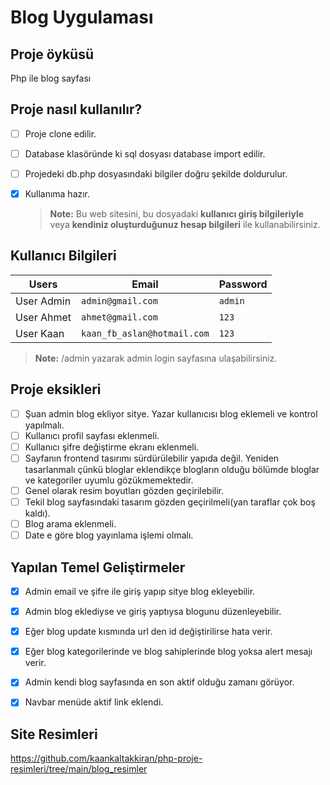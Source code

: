 # Blog Uygulaması
 ## Proje  öyküsü
Php ile blog sayfası

 ## Proje nasıl kullanılır?
- [ ] Proje clone edilir.
- [ ] Database klasöründe ki sql dosyası database import edilir.
- [ ] Projedeki db.php dosyasındaki bilgiler doğru şekilde doldurulur.
- [X] Kullanıma hazır.
      
   > **Note:**  Bu web sitesini, bu dosyadaki **kullanıcı giriş bilgileriyle**  veya **kendiniz oluşturduğunuz hesap bilgileri**  ile kullanabilirsiniz.

 ## Kullanıcı Bilgileri
 

| Users               |Email                          |Password                         |
|----------------|-------------------------------|-----------------------------|
|User Admin|         `admin@gmail.com`              |`admin`          |
|User Ahmet          |`ahmet@gmail.com`            |`123`           |
|User Kaan          |`kaan_fb_aslan@hotmail.com`  |`123`

 > **Note:** /admin yazarak admin login sayfasına ulaşabilirsiniz.

 ## Proje eksikleri
 - [ ] Şuan admin blog ekliyor sitye. Yazar kullanıcısı blog eklemeli ve kontrol yapılmalı.
 - [ ] Kullanıcı profil sayfası eklenmeli.
 - [ ] Kullanıcı şifre değiştirme ekranı eklenmeli.
 - [ ] Sayfanın frontend tasırımı sürdürülebilir yapıda değil. Yeniden tasarlanmalı çünkü bloglar eklendikçe blogların olduğu bölümde bloglar ve kategoriler uyumlu gözükmemektedir.
 - [ ] Genel olarak resim boyutları gözden geçirilebilir.
 - [ ] Tekil blog sayfasındaki tasarım gözden geçirilmeli(yan taraflar çok boş kaldı).
  - [ ] Blog arama eklenmeli.
  - [ ] Date e göre blog yayınlama işlemi olmalı.

 ## Yapılan Temel Geliştirmeler
- [X] Admin email ve şifre ile giriş yapıp sitye blog ekleyebilir.
- [X] Admin blog eklediyse ve giriş yaptıysa blogunu düzenleyebilir.
- [X] Eğer blog update kısmında url den id değiştirilirse hata verir.
- [X] Eğer blog kategorilerinde ve blog sahiplerinde blog yoksa alert mesajı verir.
- [X] Admin kendi blog sayfasında en son aktif olduğu zamanı görüyor.
- [X] Navbar menüde aktif link eklendi.



      
## Site Resimleri
https://github.com/kaankaltakkiran/php-proje-resimleri/tree/main/blog_resimler
